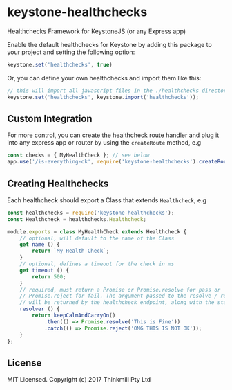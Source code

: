 # keystone-healthchecks

Healthchecks Framework for KeystoneJS (or any Express app)

Enable the default healthchecks for Keystone by adding this package to your
project and setting the following option:

```js
keystone.set('healthchecks', true)
```

Or, you can define your own healthchecks and import them like this:

```js
// this will import all javascript files in the ./healthchecks directory
keystone.set('healthchecks', keystone.import('healthchecks'));
```

## Custom Integration

For more control, you can create the healthcheck route handler and plug it into
any express app or router by using the `createRoute` method, e.g

```js
const checks = { MyHealthCheck }; // see below
app.use('/is-everything-ok', require('keystone-healthchecks').createRoute(checks));
```

## Creating Healthchecks

Each healthcheck should export a Class that extends `Healthcheck`, e.g

```js
const healthchecks = require('keystone-healthchecks');
const Healthcheck = healthchecks.Healthcheck;

module.exports = class MyHealthCheck extends Healthcheck {
	// optional, will default to the name of the Class
	get name () {
		return `My Health Check`;
	}
	// optional, defines a timeout for the check in ms
	get timeout () {
		return 500;
	}
	// required, must return a Promise or Promise.resolve for pass or
	// Promise.reject for fail. The argument passed to the resolve / reject
	// will be returned by the healthcheck endpoint, along with the status
	resolver () {
		return keepCalmAndCarryOn()
			.then(() => Promise.resolve('This is Fine'))
			.catch(() => Promise.reject('OMG THIS IS NOT OK'));
	}
};
```

## License

MIT Licensed. Copyright (c) 2017 Thinkmill Pty Ltd
